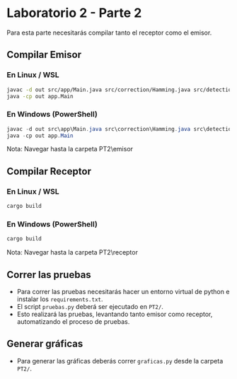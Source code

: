 # Laboratorio 2 - Parte 2

Para esta parte necesitarás compilar tanto el receptor como el emisor.

## Compilar Emisor

### En Linux / WSL
```bash
javac -d out src/app/Main.java src/correction/Hamming.java src/detection/CRC32.java src/app/Bench.java
java -cp out app.Main
```

### En Windows (PowerShell)
```powershell
javac -d out src\app\Main.java src\correction\Hamming.java src\detection\CRC32.java src\app\Bench.java
java -cp out app.Main
```
Nota: Navegar hasta la carpeta PT2\emisor

## Compilar Receptor

### En Linux / WSL
```bash
cargo build
```

### En Windows (PowerShell)
```powershell
cargo build
```
Nota: Navegar hasta la carpeta PT2\receptor


## Correr las pruebas
- Para correr las pruebas necesitarás hacer un entorno virtual de python e instalar los `requirements.txt`.
- El script `pruebas.py` deberá ser ejecutado en `PT2/`.
- Esto realizará las pruebas, levantando tanto emisor como receptor, automatizando el proceso de pruebas.

## Generar gráficas

- Para generar las gráficas deberás correr `graficas.py` desde la carpeta `PT2/`.